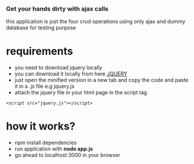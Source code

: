 ### Get your hands dirty with ajax calls

this application is just the four crud operations using only ajax and dummy database for testing purpose

# requirements

- you need to download jquery locally
- you can download it locally from here [JQUERY](https://code.jquery.com/)
- just open the minified version in a new tab and copy the code and paste it in a .js file e.g jquery.js
- attach the jquery file in your html page in the script tag

`<script src="jquery.js"></script>`

# how it works?

- npm install dependencies
- run application with **node app.js**
- go ahead to localhost:3000 in your browser
